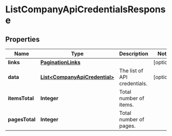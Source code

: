 

# ListCompanyApiCredentialsResponse


## Properties

Name | Type | Description | Notes
------------ | ------------- | ------------- | -------------
**links** | [**PaginationLinks**](PaginationLinks.md) |  |  [optional]
**data** | [**List&lt;CompanyApiCredential&gt;**](CompanyApiCredential.md) | The list of API credentials. |  [optional]
**itemsTotal** | **Integer** | Total number of items. | 
**pagesTotal** | **Integer** | Total number of pages. | 




